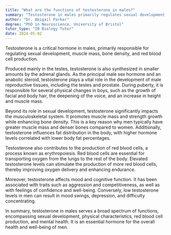 ```yaml
---
title: "What are the functions of testosterone in males?"
summary: "Testosterone in males primarily regulates sexual development, muscle mass, bone density, and red blood cell production."
author: "Dr. Abigail Parker"
degree: "PhD in Neuroscience, University of Bristol"
tutor_type: "IB Biology Tutor"
date: 2024-05-02
---
```


Testosterone is a critical hormone in males, primarily responsible for regulating sexual development, muscle mass, bone density, and red blood cell production.

Produced mainly in the testes, testosterone is also synthesized in smaller amounts by the adrenal glands. As the principal male sex hormone and an anabolic steroid, testosterone plays a vital role in the development of male reproductive tissues, including the testes and prostate. During puberty, it is responsible for several physical changes in boys, such as the growth of facial and body hair, the deepening of the voice, and an increase in height and muscle mass.

Beyond its role in sexual development, testosterone significantly impacts the musculoskeletal system. It promotes muscle mass and strength growth while enhancing bone density. This is a key reason why men typically have greater muscle mass and denser bones compared to women. Additionally, testosterone influences fat distribution in the body, with higher hormone levels correlated with lower body fat percentages.

Testosterone also contributes to the production of red blood cells, a process known as erythropoiesis. Red blood cells are essential for transporting oxygen from the lungs to the rest of the body. Elevated testosterone levels can stimulate the production of more red blood cells, thereby improving oxygen delivery and enhancing endurance.

Moreover, testosterone affects mood and cognitive function. It has been associated with traits such as aggression and competitiveness, as well as with feelings of confidence and well-being. Conversely, low testosterone levels in men can result in mood swings, depression, and difficulty concentrating.

In summary, testosterone in males serves a broad spectrum of functions, encompassing sexual development, physical characteristics, red blood cell production, and mental health. It is an essential hormone for the overall health and well-being of men.
    
